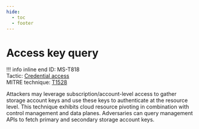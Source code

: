 ```yaml
---
hide:
  - toc
  - footer
---
```


# Access key query

!!! info inline end
    ID: MS-T818<br>
    Tactic: [Credential access](../tactics/CredentialAccess/index.md) <br>
    MITRE technique: [T1528](https://attack.mitre.org/techniques/T1528)

Attackers may leverage subscription/account-level access to gather storage account keys and use these keys to authenticate at the resource level. This technique exhibits cloud resource pivoting in combination with control management and data planes. Adversaries can query management APIs to fetch primary and secondary storage account keys.

